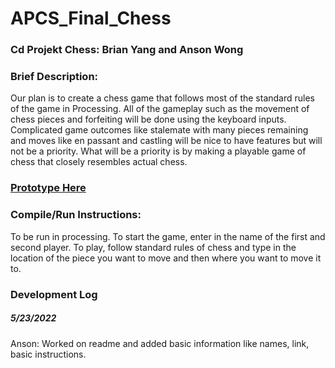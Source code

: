 # APCS_Final_Chess
### Cd Projekt Chess: Brian Yang and Anson Wong
### Brief Description:
Our plan is to create a chess game that follows most of the standard rules of the game in Processing. All of the gameplay such as the movement of chess pieces and forfeiting will be done using the keyboard inputs. Complicated game outcomes like stalemate with many pieces remaining and moves like en passant and castling will be nice to have features but will not be a priority. What will be a priority is by making a playable game of chess that closely resembles actual chess.<br>
### [Prototype Here](https://docs.google.com/document/d/1grKeZeHldpE-cCBicYMR9spisFDGOOUnQsajPrm6ZLQ/edit)
### Compile/Run Instructions:
To be run in processing. To start the game, enter in the name of the first and second player. To play, follow standard rules of chess and type in the location of the piece you want to move and then where you want to move it to.
### Development Log
##### 5/23/2022
Anson: Worked on readme and added basic information like names, link, basic instructions.
